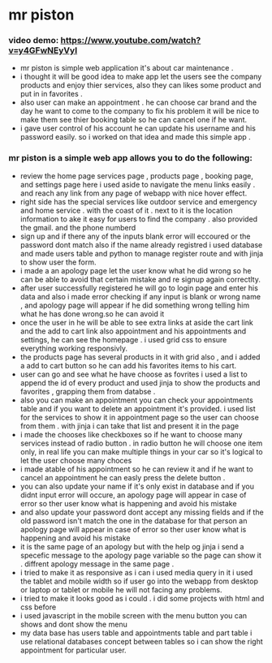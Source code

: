 # mr piston
### video demo: https://www.youtube.com/watch?v=y4GFwNEyVyI
- mr piston is simple web application it's about car maintenance .
- i thought it will be good idea to make app let the users see the company products and enjoy thier services, also they can likes some product and put in in favorites .
- also user can make an appointment . he can choose car brand and the day he want to come to the company to fix his problem it will be nice to make them see thier booking table so he can cancel one if he want.
- i gave user control of his account he can update his username and his password easily. so i worked on that idea and made this simple app .
### mr piston is a simple web app allows you to do the following:
- review the home page  services page , products page , booking page, and settings page here i used aside to navigate the menu links easily . and reach any link from any page of webapp with nice hover effect.
- right side has the special services like outdoor service and emergency and home service . with the coast of it . next to it is the location information to ake it easy for users to find the company . also provided the gmail. and the phone numberd
- sign up and if there any of the inputs blank error will eccoured or the password dont match  also if the name already registred i used database and made users table  and python to manage register route and with jinja to show user the form.
- i made a an apology page let the user know what he did wrong so he can be able to avoid that certain mistake and re signup again correctlty.
- after user successfully registered he will go to login page and enter his data and also i made error checking if any input is blank or wrong name , and apology page will appear if he did something wrong telling him what he has done wrong.so he can avoid it
- once the user in  he will be able to see extra links at aside the cart link and the add to cart link also appointment and his appointments and settings, he can see the homepage . i used grid css to ensure everything working responsivly.
- the products page has several products in it with grid also , and i added a add to cart button so he can add his favorites items to his cart.
- user can go and see what he have choose as fovrites i used a list to append the id of every product and used jinja to show the products and favorites , grapping them from databse .
- also you can make an appointment you can check your appointments table and if you want to delete an appointment it's provided. i used list for the services to show it in appointment page so the user can choose from them . with jinja i can take that list and present it in the page
- i made the chooses like checkboxes so if he want to choose many services instead of radio button . in radio button he will choose one item only, in real life you can make multiple things in your car so it's logical to let the user choose many choces
- i made atable of his appointment so he can review it and if he want to cancel an appointment he can easly press the delete button .
- you can also update  your name if it's only exist in database and if you didnt input error will occure, an apology page will appear in case of error so ther user know what is happening and avoid his mistake
- and also update your password dont accept any missing fields and if the old password isn't match the one in the database for that person an apology page will appear in case of error so ther user know what is happening and avoid his mistake
- it is the same page of an apology but with the help og jinja i send a specefic message to the apology page variable so the page can show it . diffrent apology message in the same page .
- i tried to make it as responsive as i can i used media query in it i used the tablet and mobile width so if user go into the webapp from desktop or laptop or tablet or mobile he will not facing any problems.
- i tried to make it looks good as i could . i did some projects with html and css before
- i used javascript in the mobile screen with the menu button you can shows and dont show the menu
- my data base has users table and appointments table and part table  i use relational databases concept between tables so i can show the right appointment for particular user.

